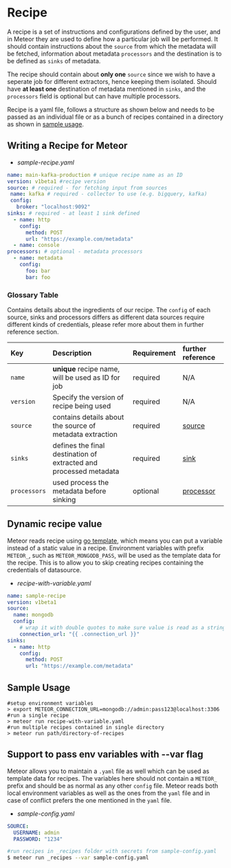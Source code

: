# Recipe

A recipe is a set of instructions and configurations defined by the user, and in Meteor they are used to define how a particular job will be performed. It should contain instructions about the `source` from which the metadata will be fetched, information about metadata `processors` and the destination is to be defined as `sinks` of metadata.

The recipe should contain about **only one** `source` since we wish to have a seperate job for different extractors, hence keeping them isolated. Should have **at least one** destination of metadata mentioned in `sinks`, and the `processors` field is optional but can have multiple processors.

Recipe is a yaml file, follows a structure as shown below and needs to be passed as an individual file or as a bunch of recipes contained in a directory as shown in [sample usage](recipe.md#sample-usage).

## Writing a Recipe for Meteor

* _sample-recipe.yaml_

```yaml
name: main-kafka-production # unique recipe name as an ID
version: v1beta1 #recipe version
source: # required - for fetching input from sources
 name: kafka # required - collector to use (e.g. bigquery, kafka)
 config:
   broker: "localhost:9092"
sinks: # required - at least 1 sink defined
  - name: http
    config:
      method: POST
      url: "https://example.com/metadata"
  - name: console
processors: # optional - metadata processors
  - name: metadata
    config:
      foo: bar
      bar: foo
```

### Glossary Table

Contains details about the ingredients of our recipe. The `config` of each source, sinks and processors differs as different data sources require different kinds of credentials, please refer more about them in further reference section.

| Key | Description | Requirement | further reference |
| :--- | :--- | :--- | :--- |
| `name` | **unique** recipe name, will be used as ID for job | required | N/A |
| `version` | Specify the version of recipe being used | required | N/A |
| `source` | contains details about the source of metadata extraction | required | [source](source.md) |
| `sinks` | defines the final destination of extracted and processed metadata | required | [sink](sink.md) |
| `processors` | used process the metadata before sinking | optional | [processor](processor.md) |

## Dynamic recipe value

Meteor reads recipe using [go template](https://golang.org/pkg/text/template/), which means you can put a variable instead of a static value in a recipe.
Environment variables with prefix `METEOR_`, such as `METEOR_MONGODB_PASS`, will be used as the template data for the recipe.
This is to allow you to skip creating recipes containing the credentials of datasource.

* _recipe-with-variable.yaml_

```yaml
name: sample-recipe
version: v1beta1
source:
  name: mongodb
  config:
    # wrap it with double quotes to make sure value is read as a string
    connection_url: "{{ .connection_url }}"
sinks:
  - name: http
    config:
      method: POST
      url: "https://example.com/metadata"
```

## Sample Usage

```text
#setup environment variables
> export METEOR_CONNECTION_URL=mongodb://admin:pass123@localhost:3306
#run a single recipe
> meteor run recipe-with-variable.yaml
#run multiple recipes contained in single directory
> meteor run path/directory-of-recipes
```

## Support to pass env variables with --var flag

Meteor allows you to maintain a `.yaml` file as well which can be used as template data for recipes.
The variables here should not contain a `METEOR_` prefix and should be as normal as any other `config` file.
Meteor reads both local environment variables as well as the ones from the `yaml` file and in case of conflict prefers the one mentioned in the `yaml` file.

* _sample-config.yaml_

```yaml
SOURCE:
  USERNAME: admin
  PASSWORD: "1234"
```

```bash
#run recipes in _recipes folder with secrets from sample-config.yaml
$ meteor run _recipes --var sample-config.yaml
```
